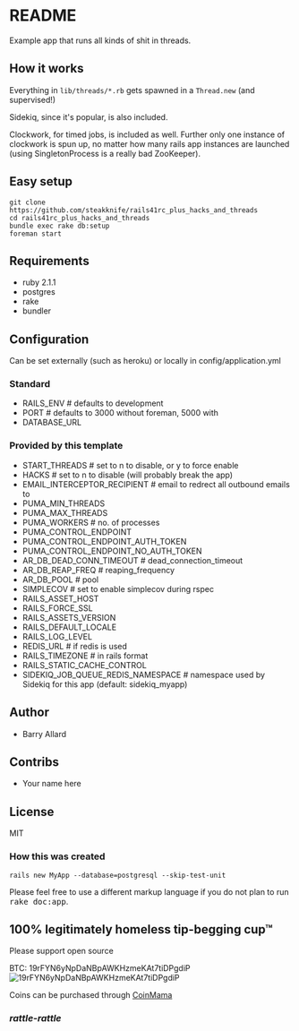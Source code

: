 # README

Example app that runs all kinds of shit in threads.

## How it works

Everything in `lib/threads/*.rb` gets spawned in a `Thread.new` (and supervised!)

Sidekiq, since it's popular, is also included.

Clockwork, for timed jobs, is included as well.  Further only one instance of clockwork is spun up, no matter how many rails app instances are launched (using SingletonProcess is a really bad ZooKeeper).


## Easy setup

    git clone https://github.com/steakknife/rails41rc_plus_hacks_and_threads
    cd rails41rc_plus_hacks_and_threads
    bundle exec rake db:setup
    foreman start

## Requirements

- ruby 2.1.1
- postgres
- rake
- bundler

## Configuration

Can be set externally (such as heroku) or locally in config/application.yml

### Standard

- RAILS_ENV # defaults to development
- PORT # defaults to 3000 without foreman, 5000 with
- DATABASE_URL

### Provided by this template

- START_THREADS # set to n to disable, or y to force enable 
- HACKS # set to n to disable (will probably break the app)
- EMAIL_INTERCEPTOR_RECIPIENT # email to redrect all outbound emails to
- PUMA_MIN_THREADS
- PUMA_MAX_THREADS
- PUMA_WORKERS # no. of processes
- PUMA_CONTROL_ENDPOINT
- PUMA_CONTROL_ENDPOINT_AUTH_TOKEN
- PUMA_CONTROL_ENDPOINT_NO_AUTH_TOKEN
- AR_DB_DEAD_CONN_TIMEOUT # dead_connection_timeout
- AR_DB_REAP_FREQ # reaping_frequency
- AR_DB_POOL # pool
- SIMPLECOV # set to enable simplecov during rspec
- RAILS_ASSET_HOST
- RAILS_FORCE_SSL
- RAILS_ASSETS_VERSION
- RAILS_DEFAULT_LOCALE
- RAILS_LOG_LEVEL
- REDIS_URL # if redis is used
- RAILS_TIMEZONE # in rails format
- RAILS_STATIC_CACHE_CONTROL
- SIDEKIQ_JOB_QUEUE_REDIS_NAMESPACE # namespace used by Sidekiq for this app (default: sidekiq_myapp)

## Author

* Barry Allard

## Contribs

* Your name here

## License

MIT

### How this was created

    rails new MyApp --database=postgresql --skip-test-unit


Please feel free to use a different markup language if you do not plan to run
<tt>rake doc:app</tt>.

## 100% legitimately homeless tip-begging cup™  

Please support open source

 BTC: 19rFYN6yNpDaNBpAWKHzmeKAt7tiDPgdiP
 ![19rFYN6yNpDaNBpAWKHzmeKAt7tiDPgdiP](https://chart.googleapis.com/chart?cht=qr&chl=bitcoin%3A19rFYN6yNpDaNBpAWKHzmeKAt7tiDPgdiP&choe=UTF-8&chs=300x300)
 
 Coins can be purchased through [CoinMama](https://www.coinmama.com/)

### *rattle-rattle*
